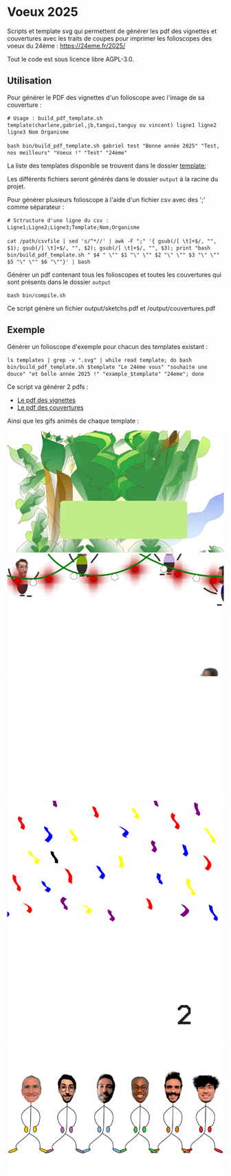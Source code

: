 # Voeux 2025

Scripts et template svg qui permettent de générer les pdf des vignettes et couvertures avec les traits de coupes pour imprimer les folioscopes des voeux du 24ème : https://24eme.fr/2025/

Tout le code est sous licence libre AGPL-3.0.

## Utilisation

Pour générer le PDF des vignettes d'un folioscope avec l'image de sa couverture :

```
# Usage : build_pdf_template.sh template(charlene,gabriel,jb,tangui,tanguy ou vincent) ligne1 ligne2 ligne3 Nom Organisme

bash bin/build_pdf_template.sh gabriel test "Bonne année 2025" "Test, nos meilleurs" "Voeux !" "Test" "24ème"

```

La liste des templates disponible se trouvent dans le dossier [template](https://github.com/24eme/voeux_2025_folioscope/tree/master/templates);

Les différents fichiers seront générés dans le dossier `output` à la racine du projet.

Pour générer plusieurs folioscope à l'aide d'un fichier csv avec des ';' comme séparateur :

```
# Sctructure d'une ligne du csv : Ligne1;Ligne2;Ligne3;Template;Nom;Organisme

cat /path/csvfile | sed 's/^*//' | awk -F ";" '{ gsub(/[ \t]+$/, "", $1); gsub(/[ \t]+$/, "", $2); gsub(/[ \t]+$/, "", $3); print "bash bin/build_pdf_template.sh " $4 " \"" $1 "\" \"" $2 "\" \"" $3 "\" \"" $5 "\" \"" $6 "\""}' | bash
```

Générer un pdf contenant tous les folioscopes et toutes les couvertures qui sont présents dans le dossier `output`


```
bash bin/compile.sh
```

Ce script génère un fichier output/sketchs.pdf et /output/couvertures.pdf

## Exemple

Générer un folioscope d'exemple pour chacun des templates existant :

```
ls templates | grep -v ".svg" | while read template; do bash bin/build_pdf_template.sh $template "Le 24ème vous" "souhaite une douce" "et belle année 2025 !" "example_$template" "24eme"; done
```

Ce script va générer 2 pdfs :

- [Le pdf des vignettes](https://github.com/24eme/voeux_2025_folioscope/blob/master/example/sketchs.pdf)
- [Le pdf des couvertures](https://github.com/24eme/voeux_2025_folioscope/blob/master/example/couvertures.pdf)

Ainsi que les gifs animés de chaque template :

![Exemple du template charlene](https://raw.githubusercontent.com/24eme/voeux_2025_folioscope/refs/heads/master/example/gif/EXAMPLECHARLENE_24EME.gif)
![Exemple du template gabriel](https://raw.githubusercontent.com/24eme/voeux_2025_folioscope/refs/heads/master/example/gif/EXAMPLEGABRIEL_24EME.gif)
![Exemple du template jb](https://raw.githubusercontent.com/24eme/voeux_2025_folioscope/refs/heads/master/example/gif/EXAMPLEJB_24EME.gif)
![Exemple du template tangui](https://raw.githubusercontent.com/24eme/voeux_2025_folioscope/refs/heads/master/example/gif/EXAMPLETANGUI_24EME.gif)
![Exemple du template tanguy](https://raw.githubusercontent.com/24eme/voeux_2025_folioscope/refs/heads/master/example/gif/EXAMPLETANGUY_24EME.gif)
![Exemple du template vincent](https://raw.githubusercontent.com/24eme/voeux_2025_folioscope/refs/heads/master/example/gif/EXAMPLEVINCENT_24EME.gif)
